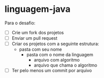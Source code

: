 # linguagem-java

Para o desafio:

- [ ] Crie um fork dos projetos 
- [ ] Enviar um pull request
- [ ] Criar os projetos com a seguinte estrutura:
    - pasta com seu nome
        - pasta com o nome da linguagem
          - arquivo com algoritmo
          - arquivo que chama o algoritmo
- [ ] Ter pelo menos um commit por arquivo
